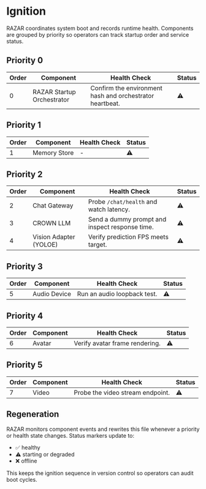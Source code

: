 # Ignition

RAZAR coordinates system boot and records runtime health. Components are grouped by priority so operators can track startup order and service status.

## Priority 0
| Order | Component | Health Check | Status |
| --- | --- | --- | --- |
| 0 | RAZAR Startup Orchestrator | Confirm the environment hash and orchestrator heartbeat. | ⚠️ |

## Priority 1
| Order | Component | Health Check | Status |
| --- | --- | --- | --- |
| 1 | Memory Store | - | ⚠️ |

## Priority 2
| Order | Component | Health Check | Status |
| --- | --- | --- | --- |
| 2 | Chat Gateway | Probe `/chat/health` and watch latency. | ⚠️ |
| 3 | CROWN LLM | Send a dummy prompt and inspect response time. | ⚠️ |
| 4 | Vision Adapter (YOLOE) | Verify prediction FPS meets target. | ⚠️ |

## Priority 3
| Order | Component | Health Check | Status |
| --- | --- | --- | --- |
| 5 | Audio Device | Run an audio loopback test. | ⚠️ |

## Priority 4
| Order | Component | Health Check | Status |
| --- | --- | --- | --- |
| 6 | Avatar | Verify avatar frame rendering. | ⚠️ |

## Priority 5
| Order | Component | Health Check | Status |
| --- | --- | --- | --- |
| 7 | Video | Probe the video stream endpoint. | ⚠️ |

## Regeneration
RAZAR monitors component events and rewrites this file whenever a priority or health state changes. Status markers update to:

- ✅ healthy
- ⚠️ starting or degraded
- ❌ offline

This keeps the ignition sequence in version control so operators can audit boot cycles.
